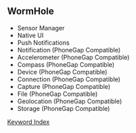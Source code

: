 
WormHole
-------------------
- Sensor Manager
- Native UI
- Push Notifications
- Notification (PhoneGap Compatible)
- Accelerometer (PhoneGap Compatible)
- Compass (PhoneGap Compatible)
- Device (PhoneGap Compatible)
- Connection (PhoneGap Compatible)
- Capture (PhoneGap Compatible)
- File (PhoneGap Compatible)
- Geolocation (PhoneGap Compatible)
- Storage (PhoneGap Compatible)

[Keyword Index](./_index.html)
